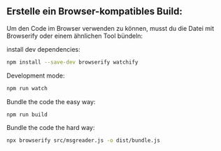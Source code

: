 

## Erstelle ein Browser-kompatibles Build:
Um den Code im Browser verwenden zu können, musst du die Datei mit Browserify oder einem ähnlichen Tool bündeln:

install dev dependencies:
```bash
npm install --save-dev browserify watchify
```

Development mode:
```bash
npm run watch
```

Bundle the code the easy way:
```bash
npm run build
```

Bundle the code the hard way:
```bash
npx browserify src/msgreader.js -o dist/bundle.js
```